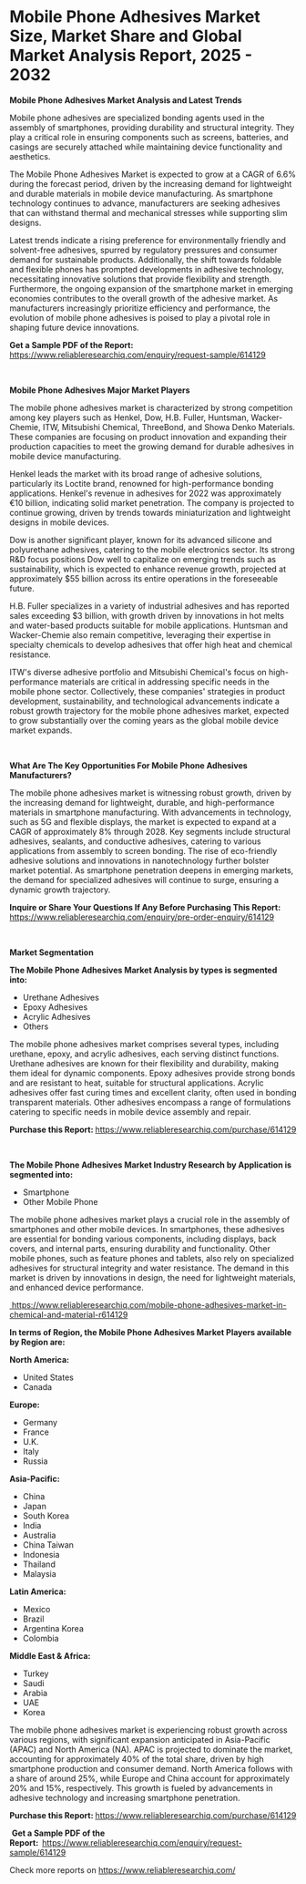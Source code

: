 <p><h1>Mobile Phone Adhesives Market Size, Market Share and Global Market Analysis Report, 2025 - 2032</h1></p><p><strong>Mobile Phone Adhesives Market Analysis and Latest Trends</strong></p>
<p><p>Mobile phone adhesives are specialized bonding agents used in the assembly of smartphones, providing durability and structural integrity. They play a critical role in ensuring components such as screens, batteries, and casings are securely attached while maintaining device functionality and aesthetics.</p><p>The Mobile Phone Adhesives Market is expected to grow at a CAGR of 6.6% during the forecast period, driven by the increasing demand for lightweight and durable materials in mobile device manufacturing. As smartphone technology continues to advance, manufacturers are seeking adhesives that can withstand thermal and mechanical stresses while supporting slim designs.</p><p>Latest trends indicate a rising preference for environmentally friendly and solvent-free adhesives, spurred by regulatory pressures and consumer demand for sustainable products. Additionally, the shift towards foldable and flexible phones has prompted developments in adhesive technology, necessitating innovative solutions that provide flexibility and strength. Furthermore, the ongoing expansion of the smartphone market in emerging economies contributes to the overall growth of the adhesive market. As manufacturers increasingly prioritize efficiency and performance, the evolution of mobile phone adhesives is poised to play a pivotal role in shaping future device innovations.</p></p>
<p><strong>Get a Sample PDF of the Report:&nbsp;</strong> <a href="https://www.reliableresearchiq.com/enquiry/request-sample/614129?utm_campaign=3202&utm_medium=2&utm_source=Github&utm_content=ia&utm_term=24032025&utm_id=mobile-phone-adhesives">https://www.reliableresearchiq.com/enquiry/request-sample/614129</a></p>
<p>&nbsp;</p>
<p><strong>Mobile Phone Adhesives Major Market Players</strong></p>
<p><p>The mobile phone adhesives market is characterized by strong competition among key players such as Henkel, Dow, H.B. Fuller, Huntsman, Wacker-Chemie, ITW, Mitsubishi Chemical, ThreeBond, and Showa Denko Materials. These companies are focusing on product innovation and expanding their production capacities to meet the growing demand for durable adhesives in mobile device manufacturing.</p><p>Henkel leads the market with its broad range of adhesive solutions, particularly its Loctite brand, renowned for high-performance bonding applications. Henkel's revenue in adhesives for 2022 was approximately €10 billion, indicating solid market penetration. The company is projected to continue growing, driven by trends towards miniaturization and lightweight designs in mobile devices.</p><p>Dow is another significant player, known for its advanced silicone and polyurethane adhesives, catering to the mobile electronics sector. Its strong R&D focus positions Dow well to capitalize on emerging trends such as sustainability, which is expected to enhance revenue growth, projected at approximately $55 billion across its entire operations in the foreseeable future.</p><p>H.B. Fuller specializes in a variety of industrial adhesives and has reported sales exceeding $3 billion, with growth driven by innovations in hot melts and water-based products suitable for mobile applications. Huntsman and Wacker-Chemie also remain competitive, leveraging their expertise in specialty chemicals to develop adhesives that offer high heat and chemical resistance.</p><p>ITW's diverse adhesive portfolio and Mitsubishi Chemical's focus on high-performance materials are critical in addressing specific needs in the mobile phone sector. Collectively, these companies' strategies in product development, sustainability, and technological advancements indicate a robust growth trajectory for the mobile phone adhesives market, expected to grow substantially over the coming years as the global mobile device market expands.</p></p>
<p>&nbsp;</p>
<p><strong>What Are The Key Opportunities For Mobile Phone Adhesives Manufacturers?</strong></p>
<p><p>The mobile phone adhesives market is witnessing robust growth, driven by the increasing demand for lightweight, durable, and high-performance materials in smartphone manufacturing. With advancements in technology, such as 5G and flexible displays, the market is expected to expand at a CAGR of approximately 8% through 2028. Key segments include structural adhesives, sealants, and conductive adhesives, catering to various applications from assembly to screen bonding. The rise of eco-friendly adhesive solutions and innovations in nanotechnology further bolster market potential. As smartphone penetration deepens in emerging markets, the demand for specialized adhesives will continue to surge, ensuring a dynamic growth trajectory.</p></p>
<p><strong>Inquire or Share Your Questions If Any Before Purchasing This Report:</strong> <a href="https://www.reliableresearchiq.com/enquiry/pre-order-enquiry/614129?utm_campaign=3202&utm_medium=2&utm_source=Github&utm_content=ia&utm_term=24032025&utm_id=mobile-phone-adhesives">https://www.reliableresearchiq.com/enquiry/pre-order-enquiry/614129</a></p>
<p>&nbsp;</p>
<p><strong>Market Segmentation</strong></p>
<p><strong>The Mobile Phone Adhesives Market Analysis by types is segmented into:</strong></p>
<p><ul><li>Urethane Adhesives</li><li>Epoxy Adhesives</li><li>Acrylic Adhesives</li><li>Others</li></ul></p>
<p><p>The mobile phone adhesives market comprises several types, including urethane, epoxy, and acrylic adhesives, each serving distinct functions. Urethane adhesives are known for their flexibility and durability, making them ideal for dynamic components. Epoxy adhesives provide strong bonds and are resistant to heat, suitable for structural applications. Acrylic adhesives offer fast curing times and excellent clarity, often used in bonding transparent materials. Other adhesives encompass a range of formulations catering to specific needs in mobile device assembly and repair.</p></p>
<p><strong>Purchase this Report:&nbsp;</strong><a href="https://www.reliableresearchiq.com/purchase/614129?utm_campaign=3202&utm_medium=2&utm_source=Github&utm_content=ia&utm_term=24032025&utm_id=mobile-phone-adhesives">https://www.reliableresearchiq.com/purchase/614129</a></p>
<p>&nbsp;</p>
<p><strong>The Mobile Phone Adhesives Market Industry Research by Application is segmented into:</strong></p>
<p><ul><li>Smartphone</li><li>Other Mobile Phone</li></ul></p>
<p><p>The mobile phone adhesives market plays a crucial role in the assembly of smartphones and other mobile devices. In smartphones, these adhesives are essential for bonding various components, including displays, back covers, and internal parts, ensuring durability and functionality. Other mobile phones, such as feature phones and tablets, also rely on specialized adhesives for structural integrity and water resistance. The demand in this market is driven by innovations in design, the need for lightweight materials, and enhanced device performance.</p></p>
<p><a href="https://www.reliableresearchiq.com/mobile-phone-adhesives-market-in-chemical-and-material-r614129?utm_campaign=3202&utm_medium=2&utm_source=Github&utm_content=ia&utm_term=24032025&utm_id=mobile-phone-adhesives">&nbsp;https://www.reliableresearchiq.com/mobile-phone-adhesives-market-in-chemical-and-material-r614129</a></p>
<p><strong>In terms of Region, the Mobile Phone Adhesives Market Players available by Region are:</strong></p>
<p>
    <p> <strong> North America: </strong>
        <ul>
            <li>United States</li>
            <li>Canada</li>
        </ul>
        </p> 
    <p> <strong> Europe: </strong>
        <ul>
            <li>Germany</li>
            <li>France</li>
            <li>U.K.</li>
            <li>Italy</li>
            <li>Russia</li>
        </ul>
        </p> 
    <p> <strong> Asia-Pacific: </strong>
        <ul>
            <li>China</li>
            <li>Japan</li>
            <li>South Korea</li>
            <li>India</li>
            <li>Australia</li>
            <li>China Taiwan</li>
            <li>Indonesia</li>
            <li>Thailand</li>
            <li>Malaysia</li>
        </ul>
        </p> 
    <p> <strong> Latin America: </strong>
        <ul>
            <li>Mexico</li>
            <li>Brazil</li>
            <li>Argentina Korea</li>
            <li>Colombia</li>
        </ul>
        </p> 
    <p> <strong> Middle East & Africa: </strong>
        <ul>
            <li>Turkey</li>
            <li>Saudi</li>
            <li>Arabia</li>
            <li>UAE</li>
            <li>Korea</li>
        </ul>
    </p>
    </p>
<p><p>The mobile phone adhesives market is experiencing robust growth across various regions, with significant expansion anticipated in Asia-Pacific (APAC) and North America (NA). APAC is projected to dominate the market, accounting for approximately 40% of the total share, driven by high smartphone production and consumer demand. North America follows with a share of around 25%, while Europe and China account for approximately 20% and 15%, respectively. This growth is fueled by advancements in adhesive technology and increasing smartphone penetration.</p></p>
<p><strong>Purchase this Report: </strong><a href="https://www.reliableresearchiq.com/purchase/614129?utm_campaign=3202&utm_medium=2&utm_source=Github&utm_content=ia&utm_term=24032025&utm_id=mobile-phone-adhesives">https://www.reliableresearchiq.com/purchase/614129</a></p>
<p>&nbsp;<strong>Get a Sample PDF of the Report:&nbsp;&nbsp;</strong><a href="https://www.reliableresearchiq.com/enquiry/request-sample/614129?utm_campaign=3202&utm_medium=2&utm_source=Github&utm_content=ia&utm_term=24032025&utm_id=mobile-phone-adhesives">https://www.reliableresearchiq.com/enquiry/request-sample/614129</a></p>
<p><strong></strong></p>
<p>Check more reports on <a href="https://www.reliableresearchiq.com/?utm_campaign=3202&utm_medium=2&utm_source=Github&utm_content=ia&utm_term=24032025&utm_id=mobile-phone-adhesives">https://www.reliableresearchiq.com/</a></p>